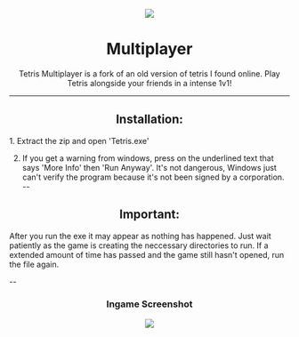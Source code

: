 <p align="center">
<img src="https://i.imgur.com/35IA11d.png" </a>

<h1 align="center">Multiplayer</h1>

<p align="center"> 
Tetris Multiplayer is a fork of an old version of tetris I found online. Play Tetris alongside your friends in a intense 1v1!
</a>  
  
  
  
---
<p align="center">


<h2 align="center">Installation:</h2>
</a>
1. Extract the zip and open 'Tetris.exe'


2. If you get a warning from windows, press on the underlined text that says 'More Info' then 'Run Anyway'. It's not dangerous, Windows just can't verify the program because it's not been signed by a corporation.
--

<h2 align="center">Important:</h2>
After you run the exe it may appear as nothing has happened. Just wait patiently as the game is creating the
neccessary directories to run. If a extended amount of time has passed and the game still hasn't opened, run
the file again.

--
<h3 align="center">Ingame Screenshot</h3>

  <p align="center">
  <img src="https://i.imgur.com/FywZ2mV.png" </a>
